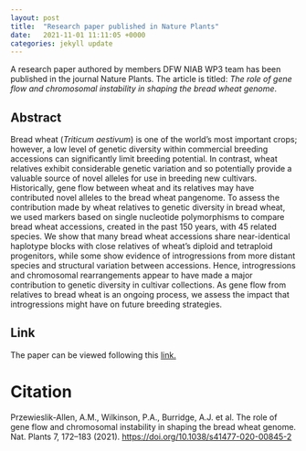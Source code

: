 ```yaml
---
layout: post
title:  "Research paper published in Nature Plants"
date:   2021-11-01 11:11:05 +0000
categories: jekyll update
---
```



A research paper authored by members DFW NIAB WP3 team has been published in the journal Nature Plants. The article is titled: *The role of gene flow and chromosomal instability in shaping the bread wheat genome*.

## Abstract

Bread wheat (*Triticum aestivum*) is one of the world’s most important crops; however, a low level of genetic diversity within commercial breeding accessions can significantly limit breeding potential. In contrast, wheat relatives exhibit considerable genetic variation and so potentially provide a valuable source of novel alleles for use in breeding new cultivars. Historically, gene flow between wheat and its relatives may have contributed novel alleles to the bread wheat pangenome. To assess the contribution made by wheat relatives to genetic diversity in bread wheat, we used markers based on single nucleotide polymorphisms to compare bread wheat accessions, created in the past 150 years, with 45 related species. We show that many bread wheat accessions share near-identical haplotype blocks with close relatives of wheat’s diploid and tetraploid progenitors, while some show evidence of introgressions from more distant species and structural variation between accessions. Hence, introgressions and chromosomal rearrangements appear to have made a major contribution to genetic diversity in cultivar collections. As gene flow from relatives to bread wheat is an ongoing process, we assess the impact that introgressions might have on future breeding strategies.

## Link

The paper can be viewed following this [link.](https://doi.org/10.1038/s41477-020-00845-2)

# Citation

Przewieslik-Allen, A.M., Wilkinson, P.A., Burridge, A.J. et al. The role of gene flow and chromosomal instability in shaping the bread wheat genome. Nat. Plants 7, 172–183 (2021). https://doi.org/10.1038/s41477-020-00845-2
